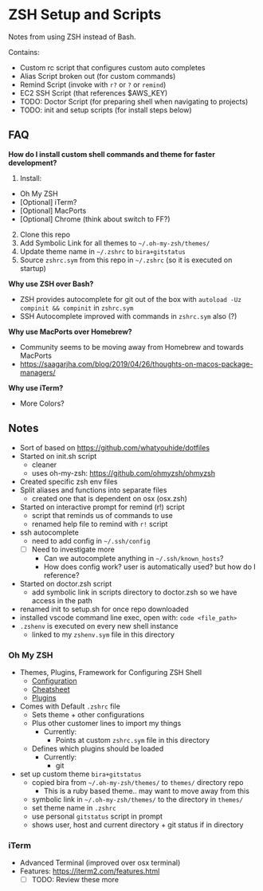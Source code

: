 # ZSH Setup and Scripts
Notes from using ZSH instead of Bash.

Contains:
- Custom rc script that configures custom auto completes
- Alias Script broken out (for custom commands)
- Remind Script (invoke with `r?` or `?` or `remind`)
- EC2 SSH Script (that references $AWS_KEY)
- TODO: Doctor Script (for preparing shell when navigating to projects)
- TODO: init and setup scripts (for install steps below)

## FAQ
**How do I install custom shell commands and theme for faster development?**
1. Install:
  - Oh My ZSH
  - [Optional] iTerm?
  - [Optional] MacPorts
  - [Optional] Chrome (think about switch to FF?)
2. Clone this repo
3. Add Symbolic Link for all themes to `~/.oh-my-zsh/themes/`
3. Update theme name in `~/.zshrc` to `bira+gitstatus`
4. Source `zshrc.sym` from this repo in `~/.zshrc` (so it is executed on startup)

**Why use ZSH over Bash?**
 - ZSH provides autocomplete for git out of the box with `autoload -Uz compinit && compinit` in `zshrc.sym`
 - SSH Autocomplete improved with commands in `zshrc.sym` also (?)

**Why use MacPorts over Homebrew?**
 - Community seems to be moving away from Homebrew and towards MacPorts
 - https://saagarjha.com/blog/2019/04/26/thoughts-on-macos-package-managers/

**Why use iTerm?**
 - More Colors?


## Notes
- Sort of based on https://github.com/whatyouhide/dotfiles
- Started on init.sh script
  - cleaner
  - uses oh-my-zsh: https://github.com/ohmyzsh/ohmyzsh
- Created specific zsh env files
- Split aliases and functions into separate files
  - created one that is dependent on osx (osx.zsh)
- Started on interactive prompt for remind (r!) script
  - script that reminds us of commands to use
  - renamed help file to remind with `r!` script
- ssh autocomplete
  - need to add config in `~/.ssh/config`
  - [ ] Need to investigate more
    - Can we autocomplete anything in `~/.ssh/known_hosts`?
    - How does config work? user is automatically used? but how do I reference? 
- Started on doctor.zsh script
  - add symbolic link in scripts directory to doctor.zsh so we have access in the path
- renamed init to setup.sh for once repo downloaded
- installed vscode command line exec, open with: `code <file_path>`
- `.zshenv` is executed on every new shell instance
  - linked to my `zshenv.sym` file in this directory

### Oh My ZSH
- Themes, Plugins, Framework for Configuring ZSH Shell
  - [Configuration](https://github.com/ohmyzsh/ohmyzsh/wiki/Settings)
  - [Cheatsheet](https://github.com/ohmyzsh/ohmyzsh/wiki/Cheatsheet)
  - [Plugins](https://github.com/ohmyzsh/ohmyzsh/wiki/Plugins)
- Comes with Default `.zshrc` file
  - Sets theme + other configurations
  - Plus other customer lines to import my things
    - Currently:
      - Points at custom `zshrc.sym` file in this directory
  - Defines which plugins should be loaded 
    - Currently:
      - git
- set up custom theme `bira+gitstatus`
  - copied bira from `~/.oh-my-zsh/themes/` to `themes/` directory repo
    - This is a ruby based theme.. may want to move away from this
  - symbolic link in `~/.oh-my-zsh/themes/` to the directory in `themes/`
  - set theme name in `.zshrc`
  - use personal `gitstatus` script in prompt
  - shows user, host and current directory + git status if in directory

### iTerm
- Advanced Terminal (improved over osx terminal)
- Features: https://iterm2.com/features.html
  - [ ] TODO: Review these more